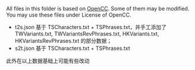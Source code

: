 All files in this folder is based on [OpenCC]. Some of them may be modified. You may use these files under License of OpenCC.

[OpenCC]: https://github.com/BYVoid/OpenCC

* t2s.json 基于 TSCharacters.txt + TSPhrases.txt，并手工添加了 TWVariants.txt, TWVariantsRevPhrases.txt, HKVariants.txt, HKVariantsRevPhrases.txt 的部分数据；
* s2t.json 基于 TSCharacters.txt + TSPhrases.txt

此外在以上数据基础上可能有些改动

